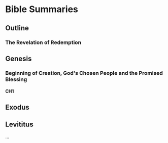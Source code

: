 # Bible Summaries

## Outline

### The Revelation of Redemption

## Genesis
### Beginning of Creation, God's Chosen People and the Promised Blessing

#### CH1

## Exodus
## Levititus
...